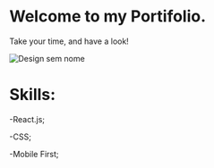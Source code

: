 # Welcome to my Portifolio.

Take your time, and have a look!

![Design sem nome](https://user-images.githubusercontent.com/78574045/212475359-71d2eab4-3c79-4ec8-a167-ac17b73cc426.gif)

# Skills:

-React.js;

-CSS;

-Mobile First;
